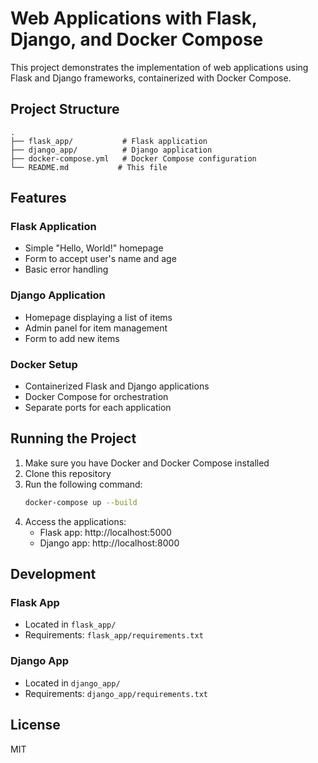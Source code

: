 # Web Applications with Flask, Django, and Docker Compose

This project demonstrates the implementation of web applications using Flask and Django frameworks, containerized with Docker Compose.

## Project Structure
```
.
├── flask_app/           # Flask application
├── django_app/          # Django application
├── docker-compose.yml   # Docker Compose configuration
└── README.md           # This file
```

## Features

### Flask Application
- Simple "Hello, World!" homepage
- Form to accept user's name and age
- Basic error handling

### Django Application
- Homepage displaying a list of items
- Admin panel for item management
- Form to add new items

### Docker Setup
- Containerized Flask and Django applications
- Docker Compose for orchestration
- Separate ports for each application

## Running the Project

1. Make sure you have Docker and Docker Compose installed
2. Clone this repository
3. Run the following command:
   ```bash
   docker-compose up --build
   ```
4. Access the applications:
   - Flask app: http://localhost:5000
   - Django app: http://localhost:8000

## Development

### Flask App
- Located in `flask_app/`
- Requirements: `flask_app/requirements.txt`

### Django App
- Located in `django_app/`
- Requirements: `django_app/requirements.txt`

## License
MIT 